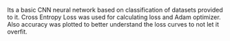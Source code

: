 Its a basic CNN neural network based on classification of datasets provided to it. Cross Entropy Loss was used for calculating loss and Adam optimizer. Also accuracy was plotted to better understand the loss curves to not let it overfit.
